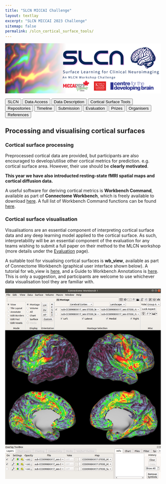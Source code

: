 ```yaml
---
title: "SLCN MICCAI Challenge"
layout: textlay
excerpt: "SLCN MICCAI 2023 Challenge"
sitemap: false
permalink: /slcn_cortical_surface_tools/
---
```



<img src="/images/pubpic/SLCN_Banner.png" alt="SLCN Banner" title="SLCN Banner" width="1100">

<button  onclick="window.location.href='https://metrics-lab.github.io/slcn/';">SLCN</button> 
<button  onclick="window.location.href='https://metrics-lab.github.io/slcn_data_access/';">Data Access</button> <button onclick="window.location.href='
https://metrics-lab.github.io/slcn_data_description/';">Data Description</button>
<button onclick="window.location.href='https://metrics-lab.github.io/slcn_cortical_surface_tools/';">Cortical Surface Tools</button> 
<button onclick="window.location.href='https://metrics-lab.github.io/slcn_repositories/';">Repositories</button>  <button onclick="window.location.href='https://metrics-lab.github.io/slcn_timeline/';">Timeline</button> 
<button onclick="window.location.href='https://metrics-lab.github.io/slcn_submission/';">Submission</button> <button onclick="window.location.href='https://metrics-lab.github.io/slcn_evaluation/';">Evaluation</button> <button onclick="window.location.href='https://metrics-lab.github.io/slcn_prizes/';">Prizes</button> 
<button onclick="window.location.href='https://metrics-lab.github.io/slcn_organisers/';">Organisers</button> <button onclick="window.location.href='https://metrics-lab.github.io/slcn_references/';">References</button>


## Processing and visualising cortical surfaces

### Cortical surface processing
Preprocessed cortical data are provided, but participants are also encouraged to develop/utilise other cortical metrics for prediction. e.g. cortical surface area. However, their use should be **clearly motivated**.

**This year we have also introducted resting-state fMRI spatial maps and cortical diffusion data.**

A useful software for deriving cortical metrics is **Workbench Command**, available as part of **Connectome Workbench**, which is freely available to download [here](https://www.humanconnectome.org/software/get-connectome-workbench). A full list of Workbench Command functions can be found [here](https://www.humanconnectome.org/software/workbench-command).

### Cortical surface visualisation
Visualisations are an essential component of interpreting cortical surface data and any deep learning model applied to the cortical surface. As such, interpretability will be an essential component of the evaluation for any teams wishing to submit a full paper on their method to the MLCN workshop (more details under the [Evaluation]() page).

A suitable tool for visualising cortical surfaces is **wb_view**, available as part of Connectome Workbench (graphical user interface shown below). A tutorial for wb_view is [here](https://www.humanconnectome.org/storage/app/media/documentation/tutorials/Connectome_WB_Tutorial_v1.5.pdf), and a Guide to Workbench Annotations is [here](https://www.humanconnectome.org/storage/app/media/documentation/tutorials/Guide_to_WB_Annotations_1.5.pdf). This is only a suggestion, and participants are welcome to use whichever data visualisation tool they are familiar with. 

<img src="/images/pubpic/wb_view.jpg" alt="wb_view" title="wb_view" width="900">
